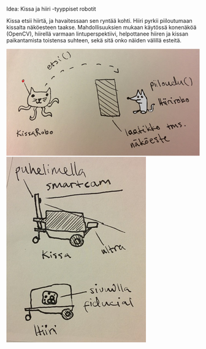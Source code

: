 


Idea: Kissa ja hiiri -tyyppiset robotit

 Kissa etsii hiirtä, ja havaitessaan sen ryntää kohti.
 Hiiri pyrkii piiloutumaan kissalta näköesteen taakse.
 Mahdollisuuksien mukaan käytössä konenäköä (OpenCV),
    hiirellä varmaan lintuperspektiivi,
    helpottanee hiiren ja kissan paikantamista toistensa suhteen,
    sekä sitä onko näiden välillä esteitä.
    
![Alt text](docs/pictures/suunnitelma_toiminta.jpg?raw=true "Tavoiteltu toiminta")
![Alt text](https://github.com/jKostet/massive-ironman/blob/1b07dc72ff16c6ea401d209bb8b5a411112a93f9/docs/pictures/suunnitelma_robot.jpg "Robottien rakenne")
